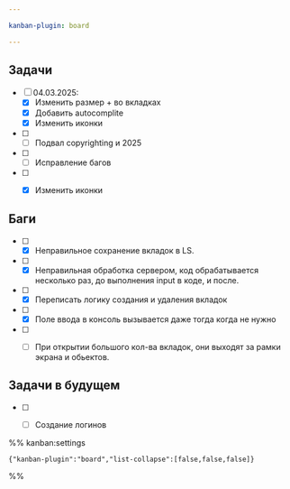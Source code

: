 ```yaml
---

kanban-plugin: board

---
```


## Задачи

- [ ] 04.03.2025:
	- [x] Изменить размер + во вкладках
	- [x] Добавить autocomplite
	- [x] Изменить иконки
- [ ] - [ ] Подвал copyrighting и 2025
- [ ] - [ ] Исправление багов
- [ ] - [x] Изменить иконки


## Баги

- [ ] - [x] Неправильное сохранение вкладок в LS.
- [ ] - [x] Неправильная обработка сервером, код обрабатывается несколько раз, до выполнения input в коде, и после.
- [ ] - [x] Переписать логику создания и удаления вкладок
- [ ] - [x] Поле ввода в консоль вызывается даже тогда когда не нужно
- [ ] - [ ] При открытии большого кол-ва вкладок, они выходят за рамки экрана и обьектов.


## Задачи в будущем

- [ ] - [ ] Создание логинов




%% kanban:settings
```
{"kanban-plugin":"board","list-collapse":[false,false,false]}
```
%%